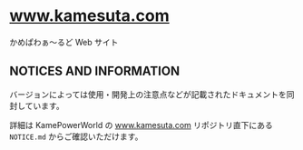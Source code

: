 # www.kamesuta.com

かめぱわぁ～るど Web サイト

## NOTICES AND INFORMATION

バージョンによっては使用・開発上の注意点などが記載されたドキュメントを同封しています。

詳細は KamePowerWorld の www.kamesuta.com リポジトリ直下にある `NOTICE.md` からご確認いただけます。
